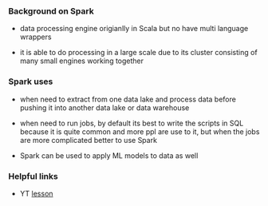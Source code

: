 ### Background on Spark

* data processing engine origianlly in Scala but no have multi language wrappers

* it is able to do processing in a large scale due to its cluster consisting of many small engines working together

### Spark uses

* when need to extract from one data lake and process data before pushing it into another data lake or data warehouse

* when need to run jobs, by default its best to write the scripts in SQL because it is quite common and more ppl are use to it, but when the jobs are more complicated better to use Spark

* Spark can be used to apply ML models to data as well 

### Helpful links

* YT [lesson](https://www.youtube.com/watch?v=FhaqbEOuQ8U&list=PL3MmuxUbc_hJed7dXYoJw8DoCuVHhGEQb&index=52)
